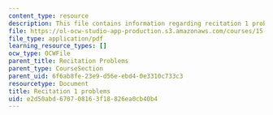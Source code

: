 ```yaml
---
content_type: resource
description: This file contains information regarding recitation 1 problems.
file: https://ol-ocw-studio-app-production.s3.amazonaws.com/courses/15-053-optimization-methods-in-management-science-spring-2013/e2d50abd670708163f18826ea0cb40b4_MIT15_053S13_rec01.pdf
file_type: application/pdf
learning_resource_types: []
ocw_type: OCWFile
parent_title: Recitation Problems
parent_type: CourseSection
parent_uid: 6f6ab8fe-23e9-d56e-ebd4-0e3310c733c3
resourcetype: Document
title: Recitation 1 problems
uid: e2d50abd-6707-0816-3f18-826ea0cb40b4
---
```

